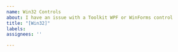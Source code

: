 ```yaml
---
name: Win32 Controls
about: I have an issue with a Toolkit WPF or WinForms control
title: "[Win32]"
labels:
assignees: ''

---
```


<!--
Hi!

We have a separate toolkit repo for our Win32 controls that work in WPF or WinForms, please file an issue instead at https://github.com/windows-toolkit/CommunityToolkit.Win32/issues/new

Otherwise, this issue will automatically be moved to that repo.

Thanks!
-->
